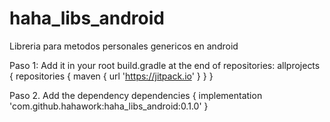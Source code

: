 # haha_libs_android
Libreria para metodos personales genericos en android

Paso 1: Add it in your root build.gradle at the end of repositories:
allprojects {
		repositories {
			maven { url 'https://jitpack.io' }
		}
	}

Paso 2. Add the dependency
dependencies {
	  implementation 'com.github.hahawork:haha_libs_android:0.1.0'
}